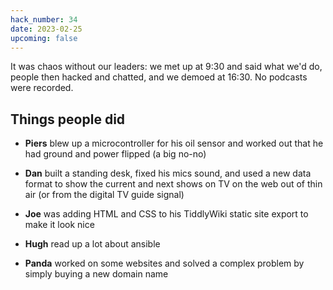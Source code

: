 ```yaml
---
hack_number: 34
date: 2023-02-25
upcoming: false
---
```


It was chaos without our leaders: we met up at 9:30 and said what we'd do, people then hacked and chatted, and we demoed at 16:30. No podcasts were recorded.

## Things people did

- **Piers** blew up a microcontroller for his oil sensor and worked out that he had ground and power flipped (a big no-no)

- **Dan** built a standing desk, fixed his mics sound, and used a new data format to show the current and next shows on TV on the web out of thin air (or from the digital TV guide signal)

- **Joe** was adding HTML and CSS to his TiddlyWiki static site export to make it look nice

- **Hugh** read up a lot about ansible

- **Panda** worked on some websites and solved a complex problem by simply buying a new domain name
